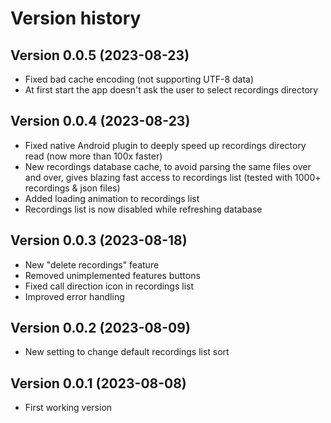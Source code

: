 # Version history

## Version 0.0.5 (2023-08-23)

- Fixed bad cache encoding (not supporting UTF-8 data)
- At first start the app doesn't ask the user to select recordings directory

## Version 0.0.4 (2023-08-23)

- Fixed native Android plugin to deeply speed up recordings directory read (now more than 100x faster)
- New recordings database cache, to avoid parsing the same files over and over, gives blazing fast access to recordings list (tested with 1000+ recordings & json files)
- Added loading animation to recordings list
- Recordings list is now disabled while refreshing database

## Version 0.0.3 (2023-08-18)

- New "delete recordings" feature
- Removed unimplemented features buttons
- Fixed call direction icon in recordings list
- Improved error handling

## Version 0.0.2 (2023-08-09)

- New setting to change default recordings list sort

## Version 0.0.1 (2023-08-08)

- First working version
